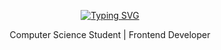 <p style="text-align: center";><a href="https://git.io/typing-svg"><img src="https://readme-typing-svg.demolab.com?font=Fira+Code&weight=700&size=30&pause=1000&color=00F6F7&center=true&vCenter=true&width=439&height=100&lines=Marco!+That's+my+name!;You're+my+friend+now+%3AD" alt="Typing SVG" /></a></p>

<p style="text-align: center";>Computer Science Student | Frontend Developer</p>

